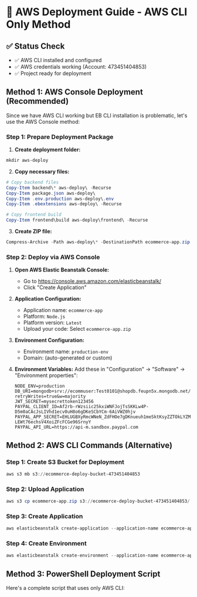 # 🚀 AWS Deployment Guide - AWS CLI Only Method

## ✅ Status Check
- ✅ AWS CLI installed and configured
- ✅ AWS credentials working (Account: 473451404853)
- ✅ Project ready for deployment

## Method 1: AWS Console Deployment (Recommended)

Since we have AWS CLI working but EB CLI installation is problematic, let's use the AWS Console method:

### Step 1: Prepare Deployment Package

1. **Create deployment folder:**
```powershell
mkdir aws-deploy
```

2. **Copy necessary files:**
```powershell
# Copy backend files
Copy-Item backend\* aws-deploy\ -Recurse
Copy-Item package.json aws-deploy\
Copy-Item .env.production aws-deploy\.env
Copy-Item .ebextensions aws-deploy\ -Recurse

# Copy frontend build
Copy-Item frontend\build aws-deploy\frontend\ -Recurse
```

3. **Create ZIP file:**
```powershell
Compress-Archive -Path aws-deploy\* -DestinationPath ecommerce-app.zip
```

### Step 2: Deploy via AWS Console

1. **Open AWS Elastic Beanstalk Console:**
   - Go to https://console.aws.amazon.com/elasticbeanstalk/
   - Click "Create Application"

2. **Application Configuration:**
   - Application name: `ecommerce-app`
   - Platform: `Node.js`
   - Platform version: `Latest`
   - Upload your code: Select `ecommerce-app.zip`

3. **Environment Configuration:**
   - Environment name: `production-env`
   - Domain: (auto-generated or custom)

4. **Environment Variables:**
   Add these in "Configuration" → "Software" → "Environment properties":
   ```
   NODE_ENV=production
   DB_URI=mongodb+srv://ecommuser:Test0101@shopdb.feupn5x.mongodb.net/ecommerce?retryWrites=true&w=majority
   JWT_SECRET=mysecrettoken123456
   PAYPAL_CLIENT_ID=Af2rb-rWzsiic25kxiWNFJojTsSKKLw4P-D5m0aCAcJsLIVhd1ecv0uH8o6gDKeSCbYCm-6AiVWZ0hjv
   PAYPAL_APP_SECRET=EHLUGBXyRmcWNeN_ZdFHOe7gDKnueuh1meSktKsyZZTOkLYZMM-LEWt76echsV4XoiZFcFCGe96SrnyY
   PAYPAL_API_URL=https://api-m.sandbox.paypal.com
   ```

## Method 2: AWS CLI Commands (Alternative)

### Step 1: Create S3 Bucket for Deployment
```powershell
aws s3 mb s3://ecommerce-deploy-bucket-473451404853
```

### Step 2: Upload Application
```powershell
aws s3 cp ecommerce-app.zip s3://ecommerce-deploy-bucket-473451404853/
```

### Step 3: Create Application
```powershell
aws elasticbeanstalk create-application --application-name ecommerce-app --description "MERN Stack E-commerce Application"
```

### Step 4: Create Environment
```powershell
aws elasticbeanstalk create-environment --application-name ecommerce-app --environment-name production-env --solution-stack-name "64bit Amazon Linux 2023 v6.0.6 running Node.js 20"
```

## Method 3: PowerShell Deployment Script

Here's a complete script that uses only AWS CLI:
